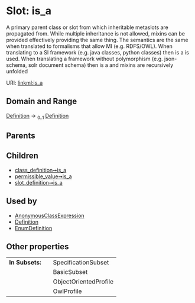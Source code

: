 
# Slot: is_a

A primary parent class or slot from which inheritable metaslots are propagated from. While multiple inheritance is not allowed, mixins can be provided effectively providing the same thing. The semantics are the same when translated to formalisms that allow MI (e.g. RDFS/OWL). When translating to a SI framework (e.g. java classes, python classes) then is a is used. When translating a framework without polymorphism (e.g. json-schema, solr document schema) then is a and mixins are recursively unfolded

URI: [linkml:is_a](https://w3id.org/linkml/is_a)


## Domain and Range

[Definition](Definition.md) &#8594;  <sub>0..1</sub> [Definition](Definition.md)

## Parents


## Children

 *  [class_definition➞is_a](class_definition_is_a.md)
 *  [permissible_value➞is_a](permissible_value_is_a.md)
 *  [slot_definition➞is_a](slot_definition_is_a.md)

## Used by

 * [AnonymousClassExpression](AnonymousClassExpression.md)
 * [Definition](Definition.md)
 * [EnumDefinition](EnumDefinition.md)

## Other properties

|  |  |  |
| --- | --- | --- |
| **In Subsets:** | | SpecificationSubset |
|  | | BasicSubset |
|  | | ObjectOrientedProfile |
|  | | OwlProfile |